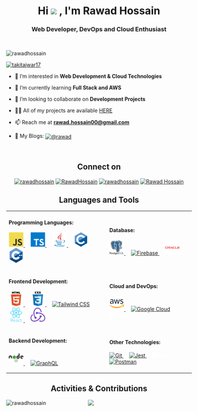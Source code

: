 <h1 align="center">Hi <img src="https://media.giphy.com/media/hvRJCLFzcasrR4ia7z/giphy.gif" width="32">
, I'm Rawad Hossain </h1>
<h3 align="center">Web Developer, DevOps and Cloud Enthusiast</h3>
<br>

<!-- <img align="right" alt="Coding" width="500"  src="https://media.tenor.com/2uyENRmiUt0AAAAd/coding.gif"> -->
<p align="left"> <img src="https://komarev.com/ghpvc/?username=rawadhossain&label=Profile%20views&color=blueviolet&style=flat" alt="rawadhossain" /> </p>
<p align="left"> <a href="https://linkedin.com/in/rawadhossain" target="blank"><img src="https://img.shields.io/twitter/follow/rawadhossain?logo=twitter&color=bluebrightgreen&style=for-the-badge" alt="takitajwar17" /></a> </p>
<!-- <p align="left"> <a href="https://linkedin.com/in/rawadhossain" target="blank"><img align="center" src="https://raw.githubusercontent.com/rahuldkjain/github-profile-readme-generator/master/src/images/icons/Social/linked-in-alt.svg?logo=linked-in&style=for-the-badge" alt="rawadhossain" height="20" width="40" /></a> </p> -->

-   🔭 I’m interested in **Web Development & Cloud Technologies**

-   🌱 I’m currently learning **Full Stack and AWS**

-   👯 I’m looking to collaborate on **Development Projects**

-   👨‍💻 All of my projects are available [HERE](https://github.com/rawadhossain?tab=repositories)

-   📫 Reach me at **rawad.hossain00@gmail.com**

-   📝 My Blogs:
    <a href="https://rawad.hashnode.dev/" target="blank"><img align="center" src="https://img.shields.io/badge/Hashnode-2962FF?style=for-the-badge&logo=hashnode&logoColor=white" alt="@rawad"  /></a>
    <!-- ![Hashnode](https://img.shields.io/badge/Hashnode-2962FF?style=flat&logo=hashnode&logoColor=white) -->

<br>

<h2 align="center">Connect on</h2>
<p align="center">
<a href="https://linkedin.com/in/rawadhossain" target="blank"><img align="center" src="https://raw.githubusercontent.com/rahuldkjain/github-profile-readme-generator/master/src/images/icons/Social/linked-in-alt.svg" alt="rawadhossain" height="30" width="40" /></a>
<a href="https://x.com/RawadHossain" target="blank"><img align="center" src="https://raw.githubusercontent.com/rahuldkjain/github-profile-readme-generator/master/src/images/icons/Social/twitter.svg" alt="RawadHossain" height="30" width="40" /></a>
<a href="https://www.instagram.com/_rawad._" target="blank"><img align="center" src="https://raw.githubusercontent.com/rahuldkjain/github-profile-readme-generator/master/src/images/icons/Social/instagram.svg" alt="rawadhossain" height="30" width="40" /></a>
<a href="https://facebook.com/rawadhossain" target="blank"><img align="center" src="https://raw.githubusercontent.com/rahuldkjain/github-profile-readme-generator/master/src/images/icons/Social/facebook.svg" alt="Rawad Hossain" height="30" width="40" /></a>

</p>


<h2 align="center">Languages and Tools</h2>

<table align="center">
  <tr>
    <td align="center" valign="middle">
  <h4 align="left">Programming Languages:</h4>
  <p align="left">
    <a href="https://developer.mozilla.org/en-US/docs/Web/JavaScript" target="_blank" rel="noreferrer" style="margin-right: 15px;"> 
      <img src="https://raw.githubusercontent.com/devicons/devicon/master/icons/javascript/javascript-original.svg" alt="JavaScript" width="40" height="40"/> 
    </a>
    <a href="https://www.typescriptlang.org/" target="_blank" rel="noreferrer" style="margin-right: 15px;"> 
      <img src="https://raw.githubusercontent.com/devicons/devicon/master/icons/typescript/typescript-original.svg" alt="TypeScript" width="40" height="40"/> 
    </a>
    <a href="https://www.java.com" target="_blank" rel="noreferrer" style="margin-right: 15px;"> 
      <img src="https://raw.githubusercontent.com/devicons/devicon/master/icons/java/java-original.svg" alt="Java" width="40" height="40"/> 
    </a>
    <a href="https://www.cprogramming.com/" target="_blank" rel="noreferrer" style="margin-right: 15px;"> 
      <img src="https://raw.githubusercontent.com/devicons/devicon/master/icons/c/c-original.svg" alt="C" width="40" height="40"/> 
    </a>
    <a href="https://www.w3schools.com/cpp/" target="_blank" rel="noreferrer" style="margin-right: 15px;"> 
      <img src="https://raw.githubusercontent.com/devicons/devicon/master/icons/cplusplus/cplusplus-original.svg" alt="C++" width="40" height="40"/> 
    </a>
    <!-- <a href="https://www.w3schools.com/cs/" target="_blank" rel="noreferrer" style="margin-right: 15px;"> 
      <img src="https://raw.githubusercontent.com/devicons/devicon/master/icons/csharp/csharp-original.svg" alt="C#" width="40" height="40"/> 
    </a> -->
  </p>
</td>

  <td align="center" valign="middle">
      <h4 align="left">Database:</h4>
      <p align="left">
        <a href="https://www.postgresql.org" target="_blank" rel="noreferrer" style="margin-right: 15px;"> <img src="https://raw.githubusercontent.com/devicons/devicon/master/icons/postgresql/postgresql-original-wordmark.svg" alt="PostgreSQL" width="40" height="40"/> </a>
        <a href="https://firebase.google.com/" target="_blank" rel="noreferrer" style="margin-right: 15px;"> <img src="https://www.vectorlogo.zone/logos/firebase/firebase-icon.svg" alt="Firebase" width="40" height="40"/> </a>
        <a href="https://www.oracle.com/" target="_blank" rel="noreferrer" style="margin-right: 15px;"> <img src="https://raw.githubusercontent.com/devicons/devicon/master/icons/oracle/oracle-original.svg" alt="Oracle" width="40" height="40"/> </a>
      </p>
    </td>
  </tr>

  <tr>
    <td align="center" valign="middle">
      <h4 align="left">Frontend Development:</h4>
      <p align="left">
        <a href="https://www.w3.org/html/" target="_blank" rel="noreferrer" style="margin-right: 15px;"> <img src="https://raw.githubusercontent.com/devicons/devicon/master/icons/html5/html5-original-wordmark.svg" alt="HTML5" width="40" height="40"/> </a>
        <a href="https://www.w3schools.com/css/" target="_blank" rel="noreferrer" style="margin-right: 15px;"> <img src="https://raw.githubusercontent.com/devicons/devicon/master/icons/css3/css3-original-wordmark.svg" alt="CSS3" width="40" height="40"/> </a>
        <a href="https://tailwindcss.com/" target="_blank" rel="noreferrer" style="margin-right: 15px;"> <img src="https://www.vectorlogo.zone/logos/tailwindcss/tailwindcss-icon.svg" alt="Tailwind CSS" width="40" height="40"/> </a>
        <a href="https://reactjs.org/" target="_blank" rel="noreferrer" style="margin-right: 15px;"> <img src="https://raw.githubusercontent.com/devicons/devicon/master/icons/react/react-original-wordmark.svg" alt="React" width="40" height="40"/> </a>
        <a href="https://redux.js.org" target="_blank" rel="noreferrer" style="margin-right: 15px;"> <img src="https://raw.githubusercontent.com/devicons/devicon/master/icons/redux/redux-original.svg" alt="Redux" width="40" height="40"/> </a>
      </p>
    </td>
    
   <td align="center" valign="middle">

 <h4 align="left">Cloud and DevOps:</h4>
      <p align="left">
        <a href="https://aws.amazon.com" target="_blank" rel="noreferrer" style="margin-right: 15px;"> <img src="https://raw.githubusercontent.com/devicons/devicon/master/icons/amazonwebservices/amazonwebservices-original-wordmark.svg" alt="AWS" width="40" height="40" /> </a>
        <a href="https://cloud.google.com" target="_blank" rel="noreferrer" style="margin-right: 15px;"> <img src="https://www.vectorlogo.zone/logos/google_cloud/google_cloud-icon.svg" alt="Google Cloud" width="40" height="40"/> </a>
        <a href="https://www.gnu.org/software/bash/" target="_blank" rel="noreferrer" style="margin-right: 15px;"> <img src="https://www.vectorlogo.zone/logos/gnu_bash/gnu_bash-icon.svg" alt="Bash" width="40" height="40" style="filter: brightness(0) invert(1);" /> </a>
      </p>
     
</td>
  </tr>

  <tr>
    <td align="center" valign="middle">
      <h4 align="left">Backend Development:</h4>
      <p align="left">
        <a href="https://nodejs.org" target="_blank" rel="noreferrer" style="margin-right: 15px;"> <img src="https://raw.githubusercontent.com/devicons/devicon/master/icons/nodejs/nodejs-original-wordmark.svg" alt="Node.js" width="40" height="40"/> </a>
        <a href="https://graphql.org" target="_blank" rel="noreferrer" style="margin-right: 15px;"> <img src="https://www.vectorlogo.zone/logos/graphql/graphql-icon.svg" alt="GraphQL" width="40" height="40"/> </a>
      </p>
    </td>

  <td align="center" valign="middle">
  <h4 align="left">Other Technologies:</h4>
  <p align="left">
    <!-- <a href="https://dotnet.microsoft.com/" target="_blank" rel="noreferrer"> <img src="https://raw.githubusercontent.com/devicons/devicon/master/icons/dot-net/dot-net-original-wordmark.svg" alt=".NET" width="40" height="40"/> </a> -->
    <a href="https://git-scm.com/" target="_blank" rel="noreferrer" style="margin-right: 15px;"> 
      <img src="https://www.vectorlogo.zone/logos/git-scm/git-scm-icon.svg" alt="Git" width="40" height="40"/> 
    </a>
    <a href="https://jestjs.io" target="_blank" rel="noreferrer" style="margin-right: 15px;"> 
      <img src="https://www.vectorlogo.zone/logos/jestjsio/jestjsio-icon.svg" alt="Jest" width="40" height="40"/> 
    </a>
    <a href="https://nextjs.org/" target="_blank" rel="noreferrer" style="margin-right: 15px;"> 
      <img src="https://cdn.worldvectorlogo.com/logos/nextjs-2.svg" alt="Next.js" width="40" height="40" style="filter: brightness(0) invert(1)"/> 
    </a>
    <a href="https://postman.com" target="_blank" rel="noreferrer" style="margin-right: 15px;"> 
      <img src="https://www.vectorlogo.zone/logos/getpostman/getpostman-icon.svg" alt="Postman" width="40" height="40"/> 
    </a>
  </p>
</td>

  </tr>
</table>


<h2 align="center">Activities & Contributions</h2>
<p>
  <img align="left" src="https://github-readme-stats.vercel.app/api/top-langs?username=rawadhossain&show_icons=true&hide_progress=true&theme=dark" alt="rawadhossain" width="44%">
</p>
<p>
  <a href="https://github.com/rawadhossain">
<!--     <img width="52%" src="https://github-readme-streak-stats.herokuapp.com/?user=rawadhossain&theme=dark&theme=black-ice&stroke=0000"> -->
        <img width="52%" src="https://streak-stats.demolab.com?user=rawadhossain&theme=dark-smoky">
<!--       <a href="https://git.io/streak-stats"><img src="https://streak-stats.demolab.com?user=rawadhossain&theme=dark-smoky&border_radius=5.5&card_width=480&card_height=210" alt="GitHub Streak" /></a> -->
  </a>
</p>
